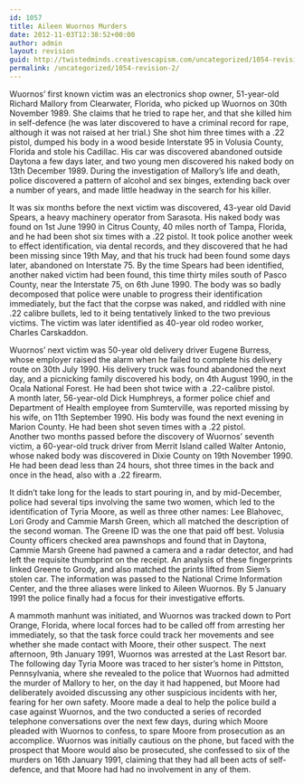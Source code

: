 ```yaml
---
id: 1057
title: Aileen Wuornos Murders
date: 2012-11-03T12:38:52+00:00
author: admin
layout: revision
guid: http://twistedminds.creativescapism.com/uncategorized/1054-revision-2/
permalink: /uncategorized/1054-revision-2/
---
```

<p class="dropcap-first">
  Wuornos’ first known victim was an electronics shop owner, 51-year-old Richard Mallory from Clearwater, Florida, who picked up Wuornos on 30th November 1989. She claims that he tried to rape her, and that she killed him in self-defence (he was later discovered to have a criminal record for rape, although it was not raised at her trial.) She shot him three times with a .22 pistol, dumped his body in a wood beside Interstate 95 in Volusia County, Florida and stole his Cadillac. His car was discovered abandoned outside Daytona a few days later, and two young men discovered his naked body on 13th December 1989. During the investigation of Mallory’s life and death, police discovered a pattern of alcohol and sex binges, extending back over a number of years, and made little headway in the search for his killer.
</p>

It was six months before the next victim was discovered, 43-year old David Spears, a heavy machinery operator from Sarasota. His naked body was found on 1st June 1990 in Citrus County, 40 miles north of Tampa, Florida, and he had been shot six times with a .22 pistol. It took police another week to effect identification, via dental records, and they discovered that he had been missing since 19th May, and that his truck had been found some days later, abandoned on Interstate 75. By the time Spears had been identified, another naked victim had been found, this time thirty miles south of Pasco County, near the Interstate 75, on 6th June 1990. The body was so badly decomposed that police were unable to progress their identification immediately, but the fact that the corpse was naked, and riddled with nine .22 calibre bullets, led to it being tentatively linked to the two previous victims. The victim was later identified as 40-year old rodeo worker, Charles Carskaddon. 

Wuornos’ next victim was 50-year old delivery driver Eugene Burress, whose employer raised the alarm when he failed to complete his delivery route on 30th July 1990. His delivery truck was found abandoned the next day, and a picnicking family discovered his body, on 4th August 1990, in the Ocala National Forest. He had been shot twice with a .22-calibre pistol.  
A month later, 56-year-old Dick Humphreys, a former police chief and Department of Health employee from Sumterville, was reported missing by his wife, on 11th September 1990. His body was found the next evening in Marion County. He had been shot seven times with a .22 pistol.  
Another two months passed before the discovery of Wuornos’ seventh victim, a 60-year-old truck driver from Merrit Island called Walter Antonio, whose naked body was discovered in Dixie County on 19th November 1990. He had been dead less than 24 hours, shot three times in the back and once in the head, also with a .22 firearm. 

It didn&#8217;t take long for the leads to start pouring in, and by mid-December, police had several tips involving the same two women, which led to the identification of Tyria Moore, as well as three other names: Lee Blahovec, Lori Grody and Cammie Marsh Green, which all matched the description of the second woman. The Greene ID was the one that paid off best. Volusia County officers checked area pawnshops and found that in Daytona, Cammie Marsh Greene had pawned a camera and a radar detector, and had left the requisite thumbprint on the receipt. An analysis of these fingerprints linked Greene to Grody, and also matched the prints lifted from Siem’s stolen car. The information was passed to the National Crime Information Center, and the three aliases were linked to Aileen Wuornos. By 5 January 1991 the police finally had a focus for their investigative efforts. 

A mammoth manhunt was initiated, and Wuornos was tracked down to Port Orange, Florida, where local forces had to be called off from arresting her immediately, so that the task force could track her movements and see whether she made contact with Moore, their other suspect. The next afternoon, 9th January 1991, Wuornos was arrested at the Last Resort bar. The following day Tyria Moore was traced to her sister’s home in Pittston, Pennsylvania, where she revealed to the police that Wuornos had admitted the murder of Mallory to her, on the day it had happened, but Moore had deliberately avoided discussing any other suspicious incidents with her, fearing for her own safety. Moore made a deal to help the police build a case against Wuornos, and the two conducted a series of recorded telephone conversations over the next few days, during which Moore pleaded with Wuornos to confess, to spare Moore from prosecution as an accomplice. Wuornos was initially cautious on the phone, but faced with the prospect that Moore would also be prosecuted, she confessed to six of the murders on 16th January 1991, claiming that they had all been acts of self-defence, and that Moore had had no involvement in any of them.